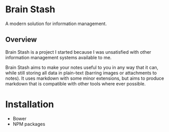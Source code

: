 # Brain Stash

A modern solution for information management.

## Overview

Brain Stash is a project I started because I was unsatisfied with other
information management systems available to me.

Brain Stash aims to make your notes useful to you in any way that it can, while
still storing all data in plain-text (barring images or attachments to notes).
It uses markdown with some minor extensions, but aims to produce markdown that
is compatible with other tools where ever possible.

# Installation

- Bower
- NPM packages
